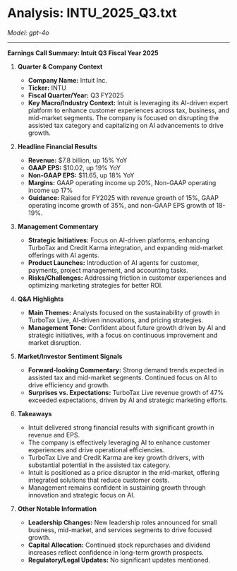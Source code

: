 # Analysis: INTU_2025_Q3.txt

*Model: gpt-4o*

---

**Earnings Call Summary: Intuit Q3 Fiscal Year 2025**

1. **Quarter & Company Context**
   - **Company Name:** Intuit Inc.
   - **Ticker:** INTU
   - **Fiscal Quarter/Year:** Q3 FY2025
   - **Key Macro/Industry Context:** Intuit is leveraging its AI-driven expert platform to enhance customer experiences across tax, business, and mid-market segments. The company is focused on disrupting the assisted tax category and capitalizing on AI advancements to drive growth.

2. **Headline Financial Results**
   - **Revenue:** $7.8 billion, up 15% YoY
   - **GAAP EPS:** $10.02, up 19% YoY
   - **Non-GAAP EPS:** $11.65, up 18% YoY
   - **Margins:** GAAP operating income up 20%, Non-GAAP operating income up 17%
   - **Guidance:** Raised for FY2025 with revenue growth of 15%, GAAP operating income growth of 35%, and non-GAAP EPS growth of 18-19%.

3. **Management Commentary**
   - **Strategic Initiatives:** Focus on AI-driven platforms, enhancing TurboTax and Credit Karma integration, and expanding mid-market offerings with AI agents.
   - **Product Launches:** Introduction of AI agents for customer, payments, project management, and accounting tasks.
   - **Risks/Challenges:** Addressing friction in customer experiences and optimizing marketing strategies for better ROI.

4. **Q&A Highlights**
   - **Main Themes:** Analysts focused on the sustainability of growth in TurboTax Live, AI-driven innovations, and pricing strategies.
   - **Management Tone:** Confident about future growth driven by AI and strategic initiatives, with a focus on continuous improvement and market disruption.

5. **Market/Investor Sentiment Signals**
   - **Forward-looking Commentary:** Strong demand trends expected in assisted tax and mid-market segments. Continued focus on AI to drive efficiency and growth.
   - **Surprises vs. Expectations:** TurboTax Live revenue growth of 47% exceeded expectations, driven by AI and strategic marketing efforts.

6. **Takeaways**
   - Intuit delivered strong financial results with significant growth in revenue and EPS.
   - The company is effectively leveraging AI to enhance customer experiences and drive operational efficiencies.
   - TurboTax Live and Credit Karma are key growth drivers, with substantial potential in the assisted tax category.
   - Intuit is positioned as a price disruptor in the mid-market, offering integrated solutions that reduce customer costs.
   - Management remains confident in sustaining growth through innovation and strategic focus on AI.

7. **Other Notable Information**
   - **Leadership Changes:** New leadership roles announced for small business, mid-market, and services segments to drive focused growth.
   - **Capital Allocation:** Continued stock repurchases and dividend increases reflect confidence in long-term growth prospects.
   - **Regulatory/Legal Updates:** No significant updates mentioned.